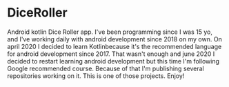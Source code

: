 # DiceRoller
Android kotlin Dice Roller app.
I've been programming since I was 15 yo, and I've working daily with android development since 2018 on my own. On april 2020 
I decided to learn Kotlinbecause it's the recommended language for android development since 2017.
That wasn't enough and june 2020 I decided to restart learning android development but this time I'm following Google recommended course.
Because of that I'm publishing several repositories working on it. This is one of those projects. Enjoy!
